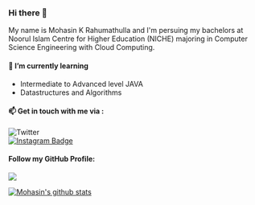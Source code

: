 ### Hi there 👋

<!--
**MohasinKR/MohasinKR** is a ✨ _special_ ✨ repository because its `README.md` (this file) appears on your GitHub profile.

Here are some ideas to get you started:

- 🔭 I’m currently working on ...
- 🌱 I’m currently learning ...
- 👯 I’m looking to collaborate on ...
- 🤔 I’m looking for help with ...
- 💬 Ask me about ...
- 📫 How to reach me: ...
- 😄 Pronouns: ...
- ⚡ Fun fact: ...
-->

My name is Mohasin K Rahumathulla and I'm persuing my bachelors at Noorul Islam Centre for Higher Education (NICHE) majoring in Computer Science Engineering with Cloud Computing.

#### 🌱 I’m currently learning 
- Intermediate to Advanced level JAVA
- Datastructures and Algorithms

#### :mailbox: Get in touch with me via : 
![Twitter](https://img.shields.io/twitter/follow/ediblehazard?style=social)<br>
[![Instagram Badge](https://img.shields.io/badge/-poison.smoke-purple?style=flat-square&logo=instagram&logoColor=white&link=https://instagram.com/poison.smoke/)](https://www.instagram.com/poison.smoke/)

#### Follow my GitHub Profile:
![](https://img.shields.io/github/followers/MohasinKR?style=social)

[![Mohasin's github stats](https://github-readme-stats.vercel.app/api?username=MohasinKR)](https://github.com/anuraghazra/github-readme-stats)
